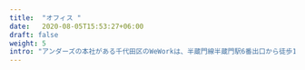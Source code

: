 ```yaml
---
title:  "オフィス "
date:   2020-08-05T15:53:27+06:00
draft: false
weight: 5
intro: "アンダーズの本社がある千代田区のWeWorkは、半蔵門線半蔵門駅6番出口から徒歩1分。周辺には国の重要機関や桜の名所、美味しい飲食店が多く、とても過ごしやすいエリアです。お昼休憩や仕事の後に、見どころの多い半蔵門の街を散策してみてはいかがでしょうか。"
---
```

